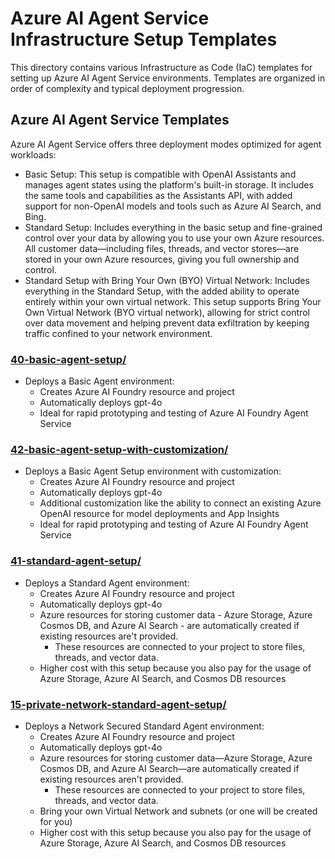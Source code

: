 # Azure AI Agent Service Infrastructure Setup Templates

This directory contains various Infrastructure as Code (IaC) templates for setting up Azure AI Agent Service environments. Templates are organized in order of complexity and typical deployment progression.

## Azure AI Agent Service Templates

Azure AI Agent Service offers three deployment modes optimized for agent workloads:

- Basic Setup:
    This setup is compatible with OpenAI Assistants and manages agent states using the platform's built-in storage. It includes the same tools and capabilities as the Assistants API, with added support for non-OpenAI models and tools such as Azure AI Search, and Bing.
- Standard Setup:
    Includes everything in the basic setup and fine-grained control over your data by allowing you to use your own Azure resources. All customer data—including files, threads, and vector stores—are stored in your own Azure resources, giving you full ownership and control.
- Standard Setup with Bring Your Own (BYO) Virtual Network:
    Includes everything in the Standard Setup, with the added ability to operate entirely within your own virtual network. This setup supports Bring Your Own Virtual Network (BYO virtual network), allowing for strict control over data movement and helping prevent data exfiltration by keeping traffic confined to your network environment.

### [40-basic-agent-setup/](./40-basic-agent-setup/README.md)

- Deploys a Basic Agent environment:
  - Creates Azure AI Foundry resource and project
  - Automatically deploys gpt-4o
  - Ideal for rapid prototyping and testing of Azure AI Foundry Agent Service

### [42-basic-agent-setup-with-customization/](./42-basic-agent-setup-with-customization/README.md)

- Deploys a Basic Agent Setup environment with customization:
  - Creates Azure AI Foundry resource and project
  - Automatically deploys gpt-4o
  - Additional customization like the ability to connect an existing Azure OpenAI resource for model deployments and App Insights
  - Ideal for rapid prototyping and testing of Azure AI Foundry Agent Service

### [41-standard-agent-setup/](./41-standard-agent-setup/README.md)

- Deploys a Standard Agent environment:
  - Creates Azure AI Foundry resource and project
  - Automatically deploys gpt-4o
  - Azure resources for storing customer data - Azure Storage, Azure Cosmos DB, and Azure AI Search - are automatically created if existing resources are't provided.
    - These resources are connected to your project to store files, threads, and vector data.
  - Higher cost with this setup because you also pay for the usage of Azure Storage, Azure AI Search, and Cosmos DB resources

### [15-private-network-standard-agent-setup/](./15-private-network-standard-agent-setup/README.md)

- Deploys a Network Secured Standard Agent environment:
  - Creates Azure AI Foundry resource and project
  - Automatically deploys gpt-4o
  - Azure resources for storing customer data—Azure Storage, Azure Cosmos DB, and Azure AI Search—are automatically created if existing resources aren't provided.
    - These resources are connected to your project to store files, threads, and vector data.
  - Bring your own Virtual Network and subnets (or one will be created for you)
  - Higher cost with this setup because you also pay for the usage of Azure Storage, Azure AI Search, and Cosmos DB resources

